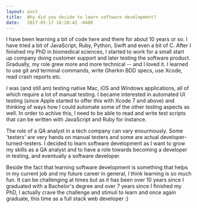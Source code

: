 ```yaml
---
layout: post
title:  Why did you decide to learn software development?
date:   2017-05-17 18:20:42 -0400
---
```



I have been learning a bit of code here and there for about 10 years or so. I have tried a bit of JavaScript, Ruby, Python, Swift and even a bit of C. After I finished my PhD in biomedical sciences, I started to work for a small start up company doing customer support and later testing the software product. Gradually, my role grew more and more technical -- and I loved it. I learned to use git and terminal commands, write Gherkin BDD specs, use Xcode, read crash reports etc. 

I was (and still am) testing native Mac, iOS and Windows applications, all of which require a lot of manual testing. I became interested in automated UI testing (since Apple started to offer this with Xcode 7 and above) and thinking of ways how I could automate some of the other testing aspects as well. In order to achive this, I need to be able to read and write test scripts that can be written with JavaScript and Ruby for instance. 

The role of a QA analyst in a tech company can vary enourmously. Some 'testers' are very hands on manual testers and some are actual developer-turned-testers. I decided to learn software development as I want to grow my skills as a QA analyst and to have a role towards becoming a developer in testing, and eventually a software developer.

Beside the fact that learning software development is something that helps in my current job and my future career in general, I think learning is so much fun. It can be challenging at times but as it has been over 10 years since I graduated with a Bachelor's degree and over 7 years since I finished my PhD, I actually crave the challenge and stimuli to learn and once again graduate, this time as a full stack web developer :)


